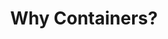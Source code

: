 ---
title: "Why Containers?"
description: "This section introduces the concept of containers, their benefits, and why they are essential in modern application development and deployment."
banner: "/98e16360-a366-4b78-8e0a-031da07fdacb/images/kubernetes-icon.svg"
weight: 1
---